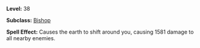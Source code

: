 <!-- TITLE: Spell: Tectonic Upheaval -->

**Level:** 38

**Subclass:** [Bishop](bishop)

**Spell Effect:** Causes the earth to shift around you, causing 1581 damage to all nearby enemies.